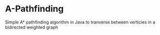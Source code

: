 # A-Pathfinding
Simple A* pathfinding algorithm in Java to tranverse between verticies in a bidirected weighted graph
